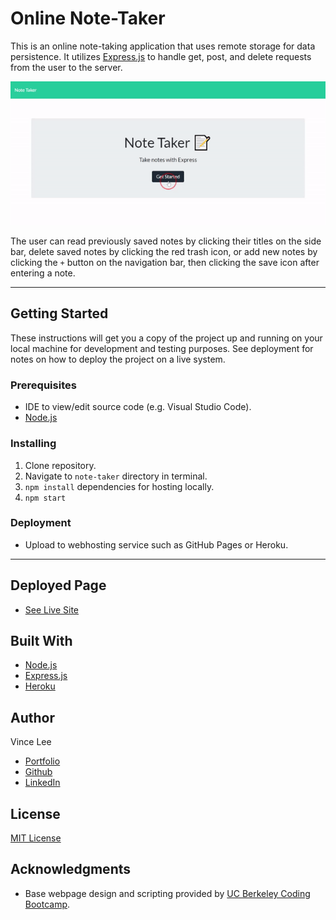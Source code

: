 # Online Note-Taker

This is an online note-taking application that uses remote storage for data persistence. It utilizes [Express.js](http://expressjs.com/) to handle get, post, and delete requests from the user to the server.

![Note taking demo](./images/note-taker-demo.gif)

The user can read previously saved notes by clicking their titles on the side bar, delete saved notes by clicking the red trash icon, or add new notes by clicking the `+` button on the navigation bar, then clicking the save icon after entering a note. 

---

## Getting Started

These instructions will get you a copy of the project up and running on your local machine for development and testing purposes. See deployment for notes on how to deploy the project on a live system.

### Prerequisites

* IDE to view/edit source code (e.g. Visual Studio Code).
* [Node.js](https://nodejs.org/en/)

### Installing

1. Clone repository.
1. Navigate to `note-taker` directory in terminal.
1. `npm install` dependencies for hosting locally.
1. `npm start` 

### Deployment

* Upload to webhosting service such as GitHub Pages or Heroku.

---

## Deployed Page

* [See Live Site](https://shrouded-meadow-53653.herokuapp.com/)

## Built With

* [Node.js](https://nodejs.org/en/)
* [Express.js](http://expressjs.com/)
* [Heroku](https://www.heroku.com/)

## Author

Vince Lee
- [Portfolio](https://starryblue7.github.io/portfolio-ii/)
- [Github](https://github.com/StarryBlue7)
- [LinkedIn](https://www.linkedin.com/in/vince-lee/)

## License

[MIT License](https://vince-lee.mit-license.org/)

## Acknowledgments

* Base webpage design and scripting provided by [UC Berkeley Coding Bootcamp](https://bootcamp.berkeley.edu/coding/).
